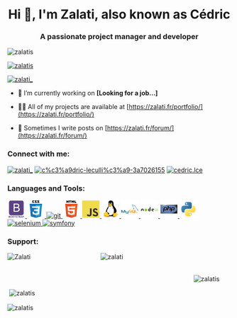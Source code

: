 <h1 align="center">Hi 👋, I'm Zalati, also known as Cédric</h1>
<h3 align="center">A passionate project manager and developer</h3>

<p align="left"> <img src="https://komarev.com/ghpvc/?username=zalatis&label=Profile%20views&color=0e75b6&style=flat" alt="zalatis" /> </p>

<p align="left"> <a href="https://github.com/ryo-ma/github-profile-trophy"><img src="https://github-profile-trophy.vercel.app/?username=zalatis" alt="zalatis" /></a> </p>

<p align="left"> <a href="https://twitter.com/zalati_" target="blank"><img src="https://img.shields.io/twitter/follow/zalati_?logo=twitter&style=for-the-badge" alt="zalati_" /></a> </p>

- 🔭 I’m currently working on **[Looking for a job...]**

- 👨‍💻 All of my projects are available at [https://zalati.fr/portfolio/](https://zalati.fr/portfolio/)

- 📝 Sometimes I write posts on [https://zalati.fr/forum/](https://zalati.fr/forum/)

<h3 align="left">Connect with me:</h3>
<p align="left">
<a href="https://twitter.com/zalati_" target="blank"><img align="center" src="https://raw.githubusercontent.com/rahuldkjain/github-profile-readme-generator/master/src/images/icons/Social/twitter.svg" alt="zalati_" height="30" width="40" /></a>
<a href="https://linkedin.com/in/c%c3%a9dric-leculli%c3%a9-3a7026155" target="blank"><img align="center" src="https://raw.githubusercontent.com/rahuldkjain/github-profile-readme-generator/master/src/images/icons/Social/linked-in-alt.svg" alt="c%c3%a9dric-leculli%c3%a9-3a7026155" height="30" width="40" /></a>
<a href="https://instagram.com/cedric.lce" target="blank"><img align="center" src="https://raw.githubusercontent.com/rahuldkjain/github-profile-readme-generator/master/src/images/icons/Social/instagram.svg" alt="cedric.lce" height="30" width="40" /></a>
</p>

<h3 align="left">Languages and Tools:</h3>
<p align="left"> <a href="https://getbootstrap.com" target="_blank" rel="noreferrer"> <img src="https://raw.githubusercontent.com/devicons/devicon/master/icons/bootstrap/bootstrap-plain-wordmark.svg" alt="bootstrap" width="40" height="40"/> </a> <a href="https://www.w3schools.com/css/" target="_blank" rel="noreferrer"> <img src="https://raw.githubusercontent.com/devicons/devicon/master/icons/css3/css3-original-wordmark.svg" alt="css3" width="40" height="40"/> </a> <a href="https://git-scm.com/" target="_blank" rel="noreferrer"> <img src="https://www.vectorlogo.zone/logos/git-scm/git-scm-icon.svg" alt="git" width="40" height="40"/> </a> <a href="https://www.w3.org/html/" target="_blank" rel="noreferrer"> <img src="https://raw.githubusercontent.com/devicons/devicon/master/icons/html5/html5-original-wordmark.svg" alt="html5" width="40" height="40"/> </a> <a href="https://developer.mozilla.org/en-US/docs/Web/JavaScript" target="_blank" rel="noreferrer"> <img src="https://raw.githubusercontent.com/devicons/devicon/master/icons/javascript/javascript-original.svg" alt="javascript" width="40" height="40"/> </a> <a href="https://www.linux.org/" target="_blank" rel="noreferrer"> <img src="https://raw.githubusercontent.com/devicons/devicon/master/icons/linux/linux-original.svg" alt="linux" width="40" height="40"/> </a> <a href="https://www.mysql.com/" target="_blank" rel="noreferrer"> <img src="https://raw.githubusercontent.com/devicons/devicon/master/icons/mysql/mysql-original-wordmark.svg" alt="mysql" width="40" height="40"/> </a> <a href="https://nodejs.org" target="_blank" rel="noreferrer"> <img src="https://raw.githubusercontent.com/devicons/devicon/master/icons/nodejs/nodejs-original-wordmark.svg" alt="nodejs" width="40" height="40"/> </a> <a href="https://www.php.net" target="_blank" rel="noreferrer"> <img src="https://raw.githubusercontent.com/devicons/devicon/master/icons/php/php-original.svg" alt="php" width="40" height="40"/> </a> <a href="https://www.python.org" target="_blank" rel="noreferrer"> <img src="https://raw.githubusercontent.com/devicons/devicon/master/icons/python/python-original.svg" alt="python" width="40" height="40"/> </a> <a href="https://www.selenium.dev" target="_blank" rel="noreferrer"> <img src="https://raw.githubusercontent.com/detain/svg-logos/780f25886640cef088af994181646db2f6b1a3f8/svg/selenium-logo.svg" alt="selenium" width="40" height="40"/> </a> <a href="https://symfony.com" target="_blank" rel="noreferrer"> <img src="https://symfony.com/logos/symfony_black_03.svg" alt="symfony" width="40" height="40"/> </a> </p>


<h3 align="left">Support:</h3>
<p><a href="https://www.buymeacoffee.com/Zalati"> <img align="left" src="https://cdn.buymeacoffee.com/buttons/v2/default-yellow.png" height="50" width="210" alt="Zalati" /></a><a href="https://ko-fi.com/zalati"> <img align="left" src="https://cdn.ko-fi.com/cdn/kofi3.png?v=3" height="50" width="210" alt="zalati" /></a></p><br><br>



<p><img align="center" src="https://github-readme-stats.vercel.app/api/top-langs?username=zalatis&show_icons=true&locale=en&layout=compact" alt="zalatis" /></p>

<p>&nbsp;<img align="center" src="https://github-readme-stats.vercel.app/api?username=zalatis&show_icons=true&locale=en" alt="zalatis" /></p>

<p><img align="center" src="https://github-readme-streak-stats.herokuapp.com/?user=zalatis&" alt="zalatis" /></p>

